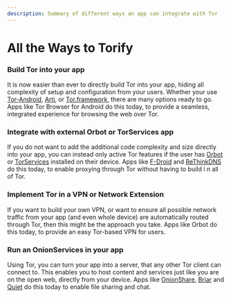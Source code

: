 ```yaml
---
description: Summary of different ways an app can integrate with Tor
---
```


# All the Ways to Torify

### Build Tor into your app

It is now easier than ever to directly build Tor into your app, hiding all complexity of setup and configuration from your users. Whether your use [Tor-Android](../tor-on-android/tor-android-library.md), [Arti](../tor-c-tor-vs-arti-what.md), or [Tor.framework](../tor-on-ios/tor.framework-for-ios.md), there are many options ready to go. Apps like Tor Browser for Android do this today, to provide a seamless, integrated experience for browsing the web over Tor.

### Integrate with external Orbot or TorServices app

If you do not want to add the additional code complexity and size directly into your app, you can instead only active Tor features if the user has [Orbot](../tor-on-android/netcipher-with-orbot-legacy.md) or [TorServices](../tor-on-android/torservices.md) installed on their device. Apps like [F-Droid](../mobile-apps-with-tor.md) and [ReThinkDNS](../mobile-apps-with-tor.md) do this today, to enable proxying through Tor without having to build i n all of Tor.

### Implement Tor in a VPN or Network Extension

If you want to build your own VPN, or want to ensure all possible network traffic from your app (and even whole device) are automatically routed through Tor, then this might be the approach you take. Apps like Orbot do this today, to provide an easy Tor-based VPN for users.

### Run an OnionServices in your app

Using Tor, you can turn your app into a server, that any other Tor client can connect to. This enables you to host content and services just like you are on the open web, directly from your device. Apps like [OnionShare](../mobile-apps-with-tor.md), [Briar](../mobile-apps-with-tor.md) and [Quiet](../mobile-apps-with-tor.md) do this today to enable file sharing and chat.
